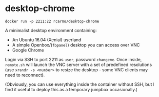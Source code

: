 # desktop-chrome

    docker run -p 2211:22 rcarmo/desktop-chrome

A minimalist desktop environment containing:

* An Ubuntu 16.04 (Xenial) userland
* A simple Openbox/(`fbpanel`) desktop you can access over VNC
* Google Chrome

Login via SSH to port 2211 as `user`, password `changeme`. Once inside, `remote.sh` will launch the VNC server with a set of predefined resolutions (use `xrandr -s <number>` to resize the desktop - some VNC clients may need to reconnect).

(Obviously, you can use everything inside the container without SSH, but I find it useful to deploy this as a temporary jumpbox occasionally.)
